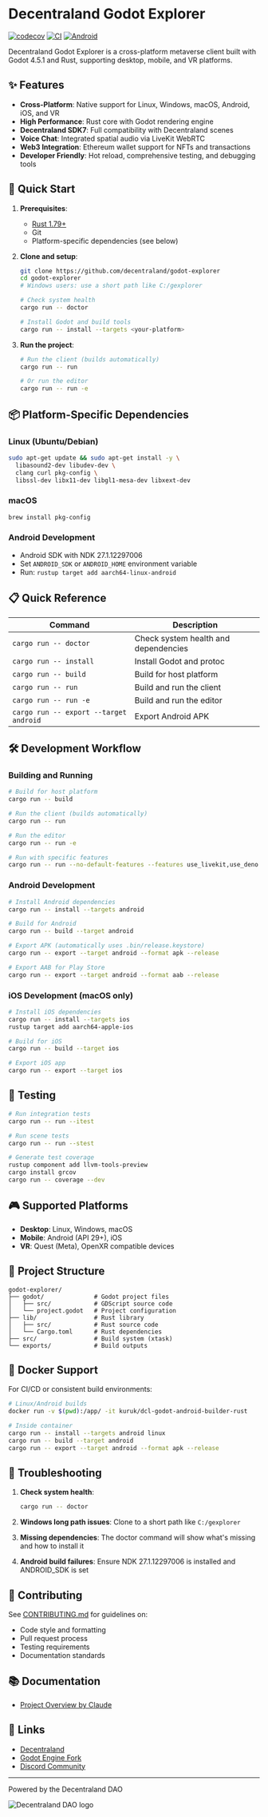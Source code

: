 # Decentraland Godot Explorer

[![codecov](https://codecov.io/gh/decentraland/godot-explorer/branch/main/graph/badge.svg)](https://codecov.io/gh/decentraland/godot-explorer)
[![CI](https://github.com/decentraland/godot-explorer/actions/workflows/ci.yml/badge.svg)](https://github.com/decentraland/godot-explorer/actions)
[![Android](https://github.com/decentraland/godot-explorer/actions/workflows/android_builds.yml/badge.svg)](https://github.com/decentraland/godot-explorer/actions)

Decentraland Godot Explorer is a cross-platform metaverse client built with Godot 4.5.1 and Rust, supporting desktop, mobile, and VR platforms.

## ✨ Features

- **Cross-Platform**: Native support for Linux, Windows, macOS, Android, iOS, and VR
- **High Performance**: Rust core with Godot rendering engine
- **Decentraland SDK7**: Full compatibility with Decentraland scenes
- **Voice Chat**: Integrated spatial audio via LiveKit WebRTC
- **Web3 Integration**: Ethereum wallet support for NFTs and transactions
- **Developer Friendly**: Hot reload, comprehensive testing, and debugging tools

## 🚀 Quick Start

1. **Prerequisites**:
   - [Rust 1.79+](https://www.rust-lang.org/tools/install)
   - Git
   - Platform-specific dependencies (see below)

2. **Clone and setup**:
   ```bash
   git clone https://github.com/decentraland/godot-explorer
   cd godot-explorer
   # Windows users: use a short path like C:/gexplorer
   
   # Check system health
   cargo run -- doctor
   
   # Install Godot and build tools
   cargo run -- install --targets <your-platform>
   ```

3. **Run the project**:
   ```bash
   # Run the client (builds automatically)
   cargo run -- run
   
   # Or run the editor
   cargo run -- run -e
   ```

## 📦 Platform-Specific Dependencies

### Linux (Ubuntu/Debian)
```bash
sudo apt-get update && sudo apt-get install -y \
  libasound2-dev libudev-dev \
  clang curl pkg-config \
  libssl-dev libx11-dev libgl1-mesa-dev libxext-dev
```

### macOS
```bash
brew install pkg-config
```

### Android Development
- Android SDK with NDK 27.1.12297006
- Set `ANDROID_SDK` or `ANDROID_HOME` environment variable
- Run: `rustup target add aarch64-linux-android`

## 📋 Quick Reference

| Command | Description |
|---------|-------------|
| `cargo run -- doctor` | Check system health and dependencies |
| `cargo run -- install` | Install Godot and protoc |
| `cargo run -- build` | Build for host platform |
| `cargo run -- run` | Build and run the client |
| `cargo run -- run -e` | Build and run the editor |
| `cargo run -- export --target android` | Export Android APK |

## 🛠️ Development Workflow

### Building and Running

```bash
# Build for host platform
cargo run -- build

# Run the client (builds automatically)
cargo run -- run

# Run the editor
cargo run -- run -e

# Run with specific features
cargo run -- run --no-default-features --features use_livekit,use_deno
```

### Android Development

```bash
# Install Android dependencies
cargo run -- install --targets android

# Build for Android
cargo run -- build --target android

# Export APK (automatically uses .bin/release.keystore)
cargo run -- export --target android --format apk --release

# Export AAB for Play Store
cargo run -- export --target android --format aab --release
```

### iOS Development (macOS only)

```bash
# Install iOS dependencies
cargo run -- install --targets ios
rustup target add aarch64-apple-ios

# Build for iOS
cargo run -- build --target ios

# Export iOS app
cargo run -- export --target ios
```

## 🧪 Testing

```bash
# Run integration tests
cargo run -- run --itest

# Run scene tests
cargo run -- run --stest

# Generate test coverage
rustup component add llvm-tools-preview
cargo install grcov
cargo run -- coverage --dev
```

## 🎮 Supported Platforms

- **Desktop**: Linux, Windows, macOS
- **Mobile**: Android (API 29+), iOS
- **VR**: Quest (Meta), OpenXR compatible devices

## 📁 Project Structure

```
godot-explorer/
├── godot/              # Godot project files
│   ├── src/            # GDScript source code
│   └── project.godot   # Project configuration
├── lib/                # Rust library
│   ├── src/            # Rust source code
│   └── Cargo.toml      # Rust dependencies
├── src/                # Build system (xtask)
└── exports/            # Build outputs
```

## 🐳 Docker Support

For CI/CD or consistent build environments:

```bash
# Linux/Android builds
docker run -v $(pwd):/app/ -it kuruk/dcl-godot-android-builder-rust

# Inside container
cargo run -- install --targets android linux
cargo run -- build --target android
cargo run -- export --target android --format apk --release
```

## 🔧 Troubleshooting

1. **Check system health**:
   ```bash
   cargo run -- doctor
   ```

2. **Windows long path issues**: Clone to a short path like `C:/gexplorer`

3. **Missing dependencies**: The doctor command will show what's missing and how to install it

4. **Android build failures**: Ensure NDK 27.1.12297006 is installed and ANDROID_SDK is set

## 🤝 Contributing

See [CONTRIBUTING.md](CONTRIBUTING.md) for guidelines on:
- Code style and formatting
- Pull request process
- Testing requirements
- Documentation standards

## 📚 Documentation

- [Project Overview by Claude](https://github.com/decentraland/godot-explorer/blob/main/CLAUDE.md)

## 🔗 Links

- [Decentraland](https://decentraland.org)
- [Godot Engine Fork](https://github.com/decentraland/godotengine)
- [Discord Community](https://dcl.gg/discord)

---

Powered by the Decentraland DAO

![Decentraland DAO logo](https://bafkreibci6gg3wbjvxzlqpuh353upzrssalqqoddb6c4rez33bcagqsc2a.ipfs.nftstorage.link/)
